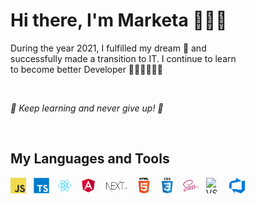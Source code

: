 # Hi there, I'm Marketa 👋👩‍💻

<div style="max-width: 375px;">

<div>

During the year 2021, I fulfilled my dream 🥅 and successfully made a transition to IT. I continue to learn to become better Developer 👩‍💻👩‍💻👩‍💻

<br />

*🌱 Keep learning and never give up! 🌱*

<br />

</div>

## My Languages and Tools

<div style="display: flex; justify-content: space-between; flex-wrap: wrap; margin-top: 16px; margin-bottom: 32px;">

<img alt="JavaScript" width="25px" height="25px" src="https://raw.githubusercontent.com/github/explore/80688e429a7d4ef2fca1e82350fe8e3517d3494d/topics/javascript/javascript.png" />

<img alt="Typescript" width="25px" height="25px" src="./assets/typescript.png">

<img alt="React" width="25px" height="25px" src="https://raw.githubusercontent.com/github/explore/80688e429a7d4ef2fca1e82350fe8e3517d3494d/topics/react/react.png" />

<img alt="Angular" width="25px" height="25px" src="./assets/angular.png">

<img alt="Next.js" width="40px" height="25px" src="./assets/nextjs.png">

<img alt="HTML5" width="25px" height="25px" src="https://raw.githubusercontent.com/github/explore/80688e429a7d4ef2fca1e82350fe8e3517d3494d/topics/html/html.png" />

<img alt="CSS3" width="25px" height="25px" src="https://raw.githubusercontent.com/github/explore/80688e429a7d4ef2fca1e82350fe8e3517d3494d/topics/css/css.png" />

<img alt="Sass" width="25px" height="25px" src="https://raw.githubusercontent.com/github/explore/80688e429a7d4ef2fca1e82350fe8e3517d3494d/topics/sass/sass.png" />

<img alt="VS Code" width="25px" height="25px" src="./assets/vscode.png">

<img alt="Azure Devops" width="25px" height="25px" src="./assets/azureDevops.png">

</div>

</div>